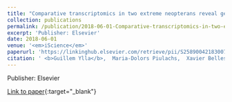 ```yaml
---
title: "Comparative transcriptomics in two extreme neopterans reveal general trends in the evolution of modern insects"
collection: publications
permalink: /publication/2018-06-01-Comparative-transcriptomics-in-two-extreme-neopterans-reveal-general-trends-in-the-evolution-of-modern-insects
excerpt: 'Publisher: Elsevier'
date: 2018-06-01
venue: '<em>iScience</em>'
paperurl: 'https://linkinghub.elsevier.com/retrieve/pii/S2589004218300725'
citation: ' <b>Guillem Ylla</b>,  Maria-Dolors Piulachs,  Xavier Belles, &quot;Comparative transcriptomics in two extreme neopterans reveal general trends in the evolution of modern insects.&quot; <em>iScience</em>, 2018.'
---
```

Publisher: Elsevier

[Link to paper](https://linkinghub.elsevier.com/retrieve/pii/S2589004218300725){:target="_blank"}
